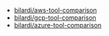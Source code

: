 - [bilardi/aws-tool-comparison](https://github.com/bilardi/aws-tool-comparison)
- [bilardi/gcp-tool-comparison](https://github.com/bilardi/gcp-tool-comparison)
- [bilardi/azure-tool-comparison](https://github.com/bilardi/azure-tool-comparison)
